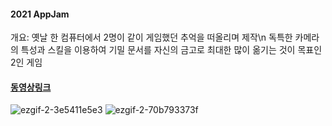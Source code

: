 #### 2021 AppJam

개요: 옛날 한 컴퓨터에서 2명이 같이 게임했던 추억을 떠올리며 제작\n
독특한 카메라의 특성과 스킬을 이용하여 기밀 문서를 자신의 금고로 최대한 많이 옮기는 것이 목표인 2인 게임

#### [동영상링크](https://youtu.be/-gL7jMtoo5Q)

![ezgif-2-3e5411e5e3](https://user-images.githubusercontent.com/67540874/167795855-a4bd6ea6-3335-44df-865f-e97695511375.gif)
![ezgif-2-70b793373f](https://user-images.githubusercontent.com/67540874/167795900-4a19349a-00ce-48f3-b18b-b755d9bb70ae.gif)
